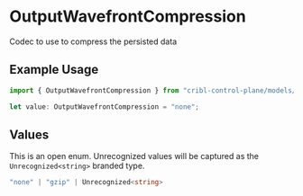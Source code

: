 # OutputWavefrontCompression

Codec to use to compress the persisted data

## Example Usage

```typescript
import { OutputWavefrontCompression } from "cribl-control-plane/models/operations";

let value: OutputWavefrontCompression = "none";
```

## Values

This is an open enum. Unrecognized values will be captured as the `Unrecognized<string>` branded type.

```typescript
"none" | "gzip" | Unrecognized<string>
```